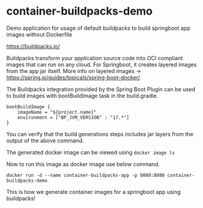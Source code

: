 # container-buildpacks-demo
Demo application for usage of default buildpacks to build springboot app images without Dockerfile

https://buildpacks.io/

Buildpacks transform your application source code into OCI compliant images that can run on any cloud.
For Springboot, it creates layered images from the app jar itself.
More info on layered images ->  https://spring.io/guides/topicals/spring-boot-docker/

The Buildpacks integration provided by the Spring Boot Plugin can be used to build images with bootBuildImage task in the build.gradle.


```
bootBuildImage {
    imageName = "${project.name}"
    environment = ["BP_JVM_VERSION" : "17.*"]
}
```

You can verify that the build generations steps includes jar layers from the output of the above command.

The generated docker image can be viewed using `docker image ls`

Now to run this image as docker image use below command.

`docker run -d --name container-buildpacks-app -p 8080:8080 container-buildpacks-demo`

This is how we generate container images for a springboot app using buildpacks!